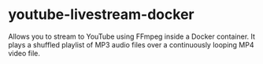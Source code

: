 # youtube-livestream-docker
Allows you to stream to YouTube using FFmpeg inside a Docker container. It plays a shuffled playlist of MP3 audio files over a continuously looping MP4 video file.
